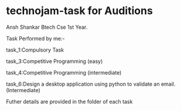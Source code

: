 # technojam-task for Auditions

Ansh Shankar
Btech Cse 1st Year.

Task Performed by me:-

task_1:Compulsory Task 

task_3:Competitive Programming (easy)

task_4:Competitive Programming (intermediate)

task_6:Design a desktop application using python to validate an email. (Intermediate)

Futher details are provided in the folder of each task

